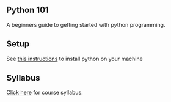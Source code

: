 ## Python 101

A beginners guide to getting started with python programming.



## Setup

See [this instructions](https://github.com/ChillarAnand/python-101/blob/master/setup.md#installation-instructions) to install python on your machine



## Syllabus

[Click here](https://github.com/vnitinv/python-101/blob/master/manuscript.md#syllabus) for course syllabus.


